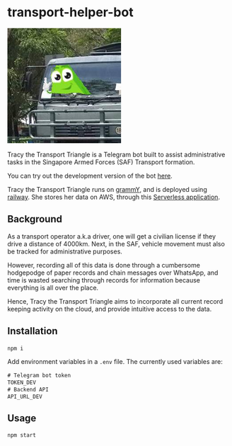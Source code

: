 # transport-helper-bot

![tracy-the-transport-triangle](./assets/tracy.jpg)

Tracy the Transport Triangle is a Telegram bot built to assist administrative tasks in the Singapore Armed Forces (SAF) Transport formation.

You can try out the development version of the bot [here](https://t.me/TracyTheTriangleDevBot).

Tracy the Transport Triangle runs on [grammY](https://grammy.dev/), and is deployed using [railway](railway.app/). She stores her data on AWS, through this [Serverless application](https://github.com/khayliang/transport-helper-server).

## Background

As a transport operator a.k.a driver, one will get a civilian license if they drive a distance of 4000km. Next, in the SAF, vehicle movement must also be tracked for administrative purposes.

However, recording all of this data is done through a cumbersome hodgepodge of paper records and chain messages over WhatsApp, and time is wasted searching through records for information because everything is all over the place.

Hence, Tracy the Transport Triangle aims to incorporate all current record keeping activity on the cloud, and provide intuitive access to the data.

## Installation

```
npm i
```

Add environment variables in a `.env` file. The currently used variables are:

```
# Telegram bot token
TOKEN_DEV
# Backend API
API_URL_DEV
```

## Usage

```
npm start
```
